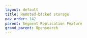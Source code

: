 ```yaml
---
layout: default
title: Remoted-backed storage
nav_order: 142
parent: Segment Replication Feature
grand_parent: Opensearch
---
```


